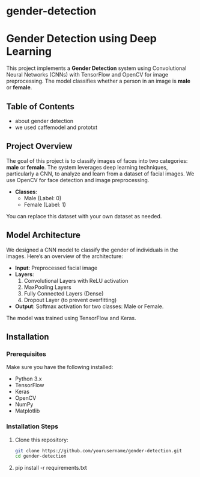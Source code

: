 # gender-detection
# Gender Detection using Deep Learning

This project implements a **Gender Detection** system using Convolutional Neural Networks (CNNs) with TensorFlow and OpenCV for image preprocessing. The model classifies whether a person in an image is **male** or **female**.

## Table of Contents
- about gender detection
- we used caffemodel and prototxt

## Project Overview
The goal of this project is to classify images of faces into two categories: **male** or **female**. The system leverages deep learning techniques, particularly a CNN, to analyze and learn from a dataset of facial images. We use OpenCV for face detection and image preprocessing.

- **Classes**: 
  - Male (Label: 0)
  - Female (Label: 1)
  
You can replace this dataset with your own dataset as needed.

## Model Architecture
We designed a CNN model to classify the gender of individuals in the images. Here’s an overview of the architecture:
- **Input**: Preprocessed facial image
- **Layers**: 
  1. Convolutional Layers with ReLU activation
  2. MaxPooling Layers
  3. Fully Connected Layers (Dense)
  4. Dropout Layer (to prevent overfitting)
- **Output**: Softmax activation for two classes: Male or Female.

The model was trained using TensorFlow and Keras.

## Installation

### Prerequisites
Make sure you have the following installed:
- Python 3.x
- TensorFlow
- Keras
- OpenCV
- NumPy
- Matplotlib

### Installation Steps
1. Clone this repository:
   ```bash
   git clone https://github.com/yourusername/gender-detection.git
   cd gender-detection
2. pip install -r requirements.txt
